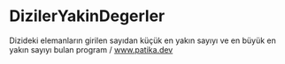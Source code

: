# DizilerYakinDegerler
Dizideki elemanların girilen sayıdan küçük en yakın sayıyı ve en büyük en yakın sayıyı bulan program / www.patika.dev
